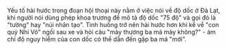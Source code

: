 Yếu tố hài hước trong đoạn hội thoại này nằm ở việc nói về độ dốc ở Đà Lạt, khi người nói dùng phép khoa trương để mô tả độ dốc "75 độ" và gọi đó là "tường" hay "núi nhân tạo". Tình huống trở nên hài hước hơn khi kể về "con quỷ Nhi Võ" ngồi sau xe và hỏi câu "mày thương ba má mày không?" - ám chỉ độ nguy hiểm của con dốc có thể dẫn đến gặp ba má "mới".